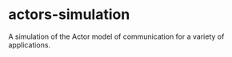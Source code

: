 # actors-simulation
A simulation of the Actor model of communication for a variety of applications.
